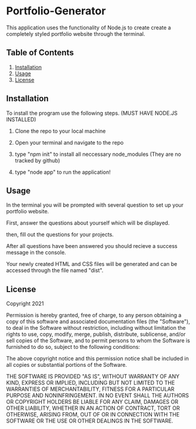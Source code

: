 # Portfolio-Generator

This application uses the functionality of Node.js to create create a completely styled portfolio website through the terminal.


## Table of Contents

1. [Installation](#installation) 
2. [Usage](#usage)
3. [License](#license)

## Installation

To install the program use the following steps.
(MUST HAVE NODE.JS INSTALLED)

1. Clone the repo to your local machine

2. Open your terminal and navigate to the repo

3. type "npm init" to install all neccessary node_modules (They are no tracked by github)

4. type "node app" to run the application!

## Usage

In the terminal you will be prompted with several question to set up your portfolio website.

First, answer the questions about yourself which will be displayed.

then, fill out the questions for your projects. 

After all questions have been answered you should recieve a success message in the console.

Your newly created HTML and CSS files will be generated and can be accessed through the file named "dist".

## License 

  Copyright 2021

Permission is hereby granted, free of charge, to any person obtaining a copy of this software and associated documentation files (the "Software"), to deal in the Software without restriction, including without limitation the rights to use, copy, modify, merge, publish, distribute, sublicense, and/or sell copies of the Software, and to permit persons to whom the Software is furnished to do so, subject to the following conditions:

The above copyright notice and this permission notice shall be included in all copies or substantial portions of the Software.

THE SOFTWARE IS PROVIDED "AS IS", WITHOUT WARRANTY OF ANY KIND, EXPRESS OR IMPLIED, INCLUDING BUT NOT LIMITED TO THE WARRANTIES OF MERCHANTABILITY, FITNESS FOR A PARTICULAR PURPOSE AND NONINFRINGEMENT. IN NO EVENT SHALL THE AUTHORS OR COPYRIGHT HOLDERS BE LIABLE FOR ANY CLAIM, DAMAGES OR OTHER LIABILITY, WHETHER IN AN ACTION OF CONTRACT, TORT OR OTHERWISE, ARISING FROM, OUT OF OR IN CONNECTION WITH THE SOFTWARE OR THE USE OR OTHER DEALINGS IN THE SOFTWARE.